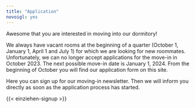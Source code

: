 ```yaml
---
title: "Application"
novoigl: yes
---
```


<p>Awesome that you are interested in moving into our dormitory!

We always have vacant rooms at the beginning of a quarter (October 1, January 1, April 1 and July 1) for which we are looking for new roommates. Unfortunately, we can no longer accept applications for the move-in in October 2023. The next possible move-in date is January 1, 2024. From the beginning of October you will find our application form on this site.

Here you can sign up for our moving-in newsletter. Then we will inform you directly as soon as the application process has started.</p>

{{< einziehen-signup >}}
